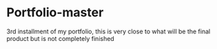 # Portfolio-master
3rd installment of my portfolio, this is very close to what will be the final product but is not completely finished 
